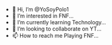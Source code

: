 - 👋 Hi, I’m @YoSoyPolo1
- 👀 I’m interested in FNF...
- 🌱 I’m currently learning Technology...
- 💞️ I’m looking to collaborate on YT...
- 📫 How to reach me Playing FNF...

<!---
YoSoyPolo1/YoSoyPolo1 is a ✨ special ✨ repository because its `README.md` (this file) appears on your GitHub profile.
You can click the Preview link to take a look at your changes.
--->
